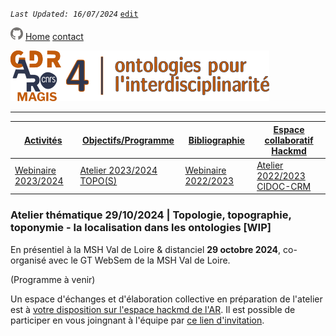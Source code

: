 
_`Last Updated: 16/07/2024`_ [`edit`](https://github.com/MAGISAR4/ontologies_4_interdisciplinarity/blob/main/pages/activites_4.md)

[![GitHub Logo](assets/user/github.png)](https://github.com/MAGISAR4/ontologies_4_interdisciplinarity)
[Home](.)
[contact](?page=contact)

![entête](img/2021-02_Icoentete-GDR_MAGIS_AR4.png)

---
| [Activités](?page=activites) | [Objectifs/Programme](?page=objectifs-et-programme) | [Bibliographie](?page=bibliographie) | [Espace collaboratif Hackmd](https://hackmd.io/@MAGISAR4) |
|---|---|---|---|
| [Webinaire 2023/2024](?page=activites_1) | [Atelier 2023/2024 TOPO(S)](?page=activites_4) |[Webinaire 2022/2023](?page=activites_2) | [Atelier 2022/2023 CIDOC-CRM](?page=activites_3) | 

### Atelier thématique 29/10/2024 | Topologie, topographie, toponymie - la localisation dans les ontologies [WIP]

En présentiel à la MSH Val de Loire & distanciel **29 octobre 2024**, co-organisé avec le GT WebSem de la MSH Val de Loire.

(Programme à venir)

Un espace d'échanges et d'élaboration collective en préparation de l'atelier est à [votre disposition sur l'espace hackmd de l'AR](https://hackmd.io/@MAGISAR4). Il est possible de participer en vous joingnant à l'équipe par [ce lien d'invitation](https://hackmd.io/join/rk3xWHcj6).
